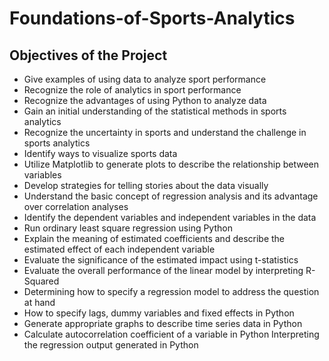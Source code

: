 # Foundations-of-Sports-Analytics
## Objectives of the Project 

- Give examples of using data to analyze sport performance
- Recognize the role of analytics in sport performance
- Recognize the advantages of using Python to analyze data
- Gain an initial understanding of the statistical methods in sports analytics
- Recognize the uncertainty in sports and understand the challenge in sports analytics
- Identify ways to visualize sports data
- Utilize Matplotlib to generate plots to describe the relationship between variables
- Develop strategies for telling stories about the data visually
- Understand the basic concept of regression analysis and its advantage over correlation analyses
- Identify the dependent variables and independent variables in the data
- Run ordinary least square regression using Python
- Explain the meaning of estimated coefficients and describe the estimated effect of each independent variable
- Evaluate the significance of the estimated impact using t-statistics
- Evaluate the overall performance of the linear model by interpreting R-Squared
- Determining how to specify a regression model to address the question at hand
- How to specify lags, dummy variables and fixed effects in Python
- Generate appropriate graphs to describe time series data in Python
- Calculate autocorrelation coefficient of a variable in Python Interpreting the regression output generated in Python
